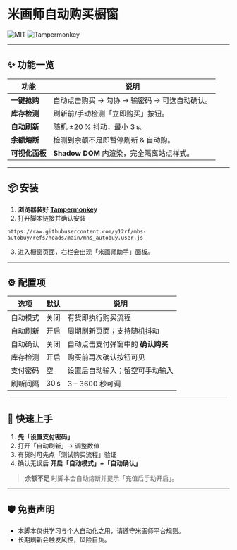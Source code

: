 # 米画师自动购买橱窗
![MIT](https://img.shields.io/badge/license-MIT-blue) ![Tampermonkey](https://img.shields.io/badge/GM-Tampermonkey-brightgreen)

---

## ✨ 功能一览
| 功能 | 说明 |
| --- | --- |
| **一键抢购** | 自动点击购买 → 勾协 → 输密码 → 可选自动确认。 |
| **库存检测** | 刷新前/手动检测「立即购买」按钮。 |
| **自动刷新** | 随机 ±20 % 抖动，最小 3 s。 |
| **余额熔断** | 检测到余额不足即暂停刷新 & 自动购。 |
| **可视化面板** | **Shadow DOM** 内渲染，完全隔离站点样式。 |

---

## 📦 安装

1. **浏览器装好 [Tampermonkey](https://www.tampermonkey.net/)**  
2. 打开脚本链接并确认安装  
 
 ```
 https://raw.githubusercontent.com/y12rf/mhs-autobuy/refs/heads/main/mhs_autobuy.user.js
 ```
3. 进入橱窗页面，右栏会出现「米画师助手」面板。

---

## ⚙️ 配置项

| 选项 | 默认 | 说明 |
| --- | --- | --- |
| 自动模式 | 关闭 | 有货即执行购买流程 |
| 自动刷新 | 开启 | 周期刷新页面；支持随机抖动 |
| 自动确认 | 关闭 | 自动点击支付弹窗中的 **确认购买** |
| 库存检测 | 开启 | 购买前再次确认按钮可见 |
| 支付密码 | 空 | 设置后自动输入；留空可手动输入 |
| 刷新间隔 | 30 s | 3 – 3600 秒可调 |

---

## 🚀 快速上手

1. **先「设置支付密码」**  
2. 打开「自动刷新」→ 调整数值  
3. 有货时可先点「测试购买流程」验证  
4. 确认无误后 **开启「自动模式」+「自动确认」** 

> **余额不足** 时脚本会自动熔断并提示「充值后手动开启」。

---

## 🛡️ 免责声明  
- 本脚本仅供学习与个人自动化之用，请遵守米画师平台规则。  
- 长期刷新会触发风控，风险自负。
